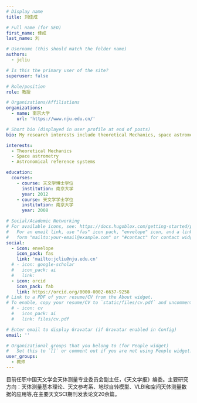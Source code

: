 ```yaml
---
# Display name
title: 刘佳成

# Full name (for SEO)
first_name: 佳成
last_name: 刘

# Username (this should match the folder name)
authors:
  - jcliu

# Is this the primary user of the site?
superuser: false

# Role/position
role: 教授

# Organizations/Affiliations
organizations:
  - name: 南京大学
    url: 'https://www.nju.edu.cn/'

# Short bio (displayed in user profile at end of posts)
bio: My research interests include theoretical Mechanics, space astrometry, and astronomical reference systems.

interests:
  - Theoretical Mechanics
  - Space astrometry
  - Astronomical reference systems

education:
  courses:
    - course: 天文学博士学位
      institution: 南京大学
      year: 2012
    - course: 天文学学士学位 
      institution: 南京大学
      year: 2008

# Social/Academic Networking
# For available icons, see: https://docs.hugoblox.com/getting-started/page-builder/#icons
#   For an email link, use "fas" icon pack, "envelope" icon, and a link in the
#   form "mailto:your-email@example.com" or "#contact" for contact widget.
social:
  - icon: envelope
    icon_pack: fas
    link: 'mailto:jcliu@nju.edu.cn'
  # - icon: google-scholar
  #   icon_pack: ai
  #   link: 
  - icon: orcid
    icon_pack: fab
    link: https://orcid.org/0000-0002-6637-9258
# Link to a PDF of your resume/CV from the About widget.
# To enable, copy your resume/CV to `static/files/cv.pdf` and uncomment the lines below.
  # - icon: cv
  #   icon_pack: ai
  #   link: files/cv.pdf

# Enter email to display Gravatar (if Gravatar enabled in Config)
email: ''

# Organizational groups that you belong to (for People widget)
#   Set this to `[]` or comment out if you are not using People widget.
user_groups:
  - 教师
---
```


目前任职中国天文学会天体测量专业委员会副主任，《天文学报》编委。主要研究方向：天体测量基本理论、天文参考系、地球自转模型、VLBI和空间天体测量数据的应用等,在主要天文SCI期刊发表论文20余篇。
